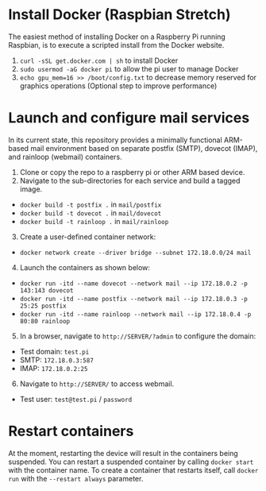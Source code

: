 # Install Docker (Raspbian Stretch)
The easiest method of installing Docker on a Raspberry Pi running Raspbian, is to execute a scripted install from the Docker website. 

1. `curl -sSL get.docker.com | sh` to install Docker
2. `sudo usermod -aG docker pi` to allow the pi user to manage Docker
3. `echo gpu_mem=16 >> /boot/config.txt` to decrease memory reserved for graphics operations (Optional step to improve performance)

# Launch and configure mail services
In its current state, this repository provides a minimally functional ARM-based mail environment based on separate postfix (SMTP), dovecot (IMAP), and rainloop (webmail) containers.

1. Clone or copy the repo to a raspberry pi or other ARM based device.
2. Navigate to the sub-directories for each service and build a tagged image. 
- `docker build -t postfix .` in `mail/postfix`
- `docker build -t dovecot .` in `mail/dovecot`
- `docker build -t rainloop .` in `mail/rainloop`
3. Create a user-defined container network: 
- `docker network create --driver bridge --subnet 172.18.0.0/24 mail`
4. Launch the containers as shown below:
- `docker run -itd --name dovecot --network mail --ip 172.18.0.2 -p 143:143 dovecot`
- `docker run -itd --name postfix --network mail --ip 172.18.0.3 -p 25:25 postfix`
- `docker run -itd --name rainloop --network mail --ip 172.18.0.4 -p 80:80 rainloop`
5. In a browser, navigate to `http://SERVER/?admin` to configure the domain:
- Test domain: `test.pi`
- SMTP: `172.18.0.3:587`
- IMAP: `172.18.0.2:25`
6. Navigate to `http://SERVER/` to access webmail.
- Test user: `test@test.pi` / `password`

# Restart containers
At the moment, restarting the device will result in the containers being suspended. You can restart a suspended container by calling `docker start` with the container name. To create a container that restarts itself, call `docker run` with the `--restart always` parameter.


